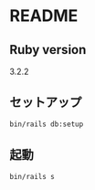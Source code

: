 # README

## Ruby version

3.2.2

## セットアップ

```bash
bin/rails db:setup
```

## 起動

```bash
bin/rails s
```
